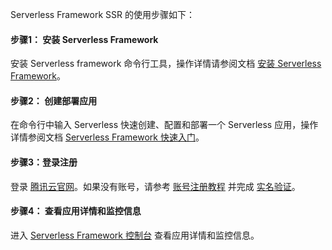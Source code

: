 Serverless Framework SSR 的使用步骤如下：

#### 步骤1： 安装 Serverless Framework
安装 Serverless framework 命令行工具，操作详情请参阅文档 [安装 Serverless Framework](https://cloud.tencent.com/document/product/1154/42990)。

#### 步骤2： 创建部署应用
在命令行中输入 Serverless 快速创建、配置和部署一个 Serverless 应用，操作详情参阅文档 [Serverless Framework 快速入门](https://cloud.tencent.com/document/product/1154/41775)。

#### 步骤3：登录注册
登录 [腾讯云官网](https://cloud.tencent.com/)。如果没有账号，请参考 [账号注册教程](https://www.qcloud.com/document/product/378/8415?_ga=1.39775265.305494383.1588936933) 并完成 [实名验证](https://cloud.tencent.com/document/product/378/3629)。

#### 步骤4： 查看应用详情和监控信息
进入 [Serverless Framework 控制台](https://serverless.cloud.tencent.com/) 查看应用详情和监控信息。
